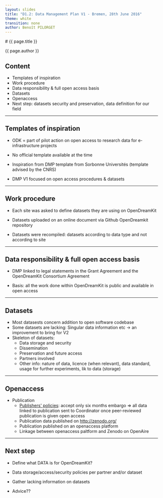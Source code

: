 ```yaml
---
layout: slides
title: "D1.2: Data Management Plan V1 - Bremen, 28th June 2016"
theme: white
transition: none
author: Benoît PILORGET
---
```


<section data-markdown data-separator="^---\n" data-separator-vertical="^--\n">
# {{ page.title }}

{{ page.author }}

## Content

- Templates of inspiration
- Work procedure
- Data responsibility & full open access basis
- Datasets 
- Openaccess 
- Next step: datasets security and preservation, data definition for our field

---

## Templates of inspiration

- ODK = part of pilot action on open access to research data for e-infrastructure projects

- No official template available at the time

- Inspiration from DMP template from Sorbonne Universités (template advised by the CNRS)

- DMP V1 focused on open access procedures & datasets
---

## Work procedure

- Each site was asked to define datasets they are using on OpenDreamKit

- Datasets uploaded on an online document via Github OpenDreamkit repository

- Datasets were recompiled: datasets according to data type and not according to site


---

## Data responsibility & full open access basis

- DMP linked to legal statements in the Grant Agreement and the OpenDreamKit Consortium Agreement

- Basis: all the work done within OpenDreamKit is public and available in open access

---

## Datasets

- Most datasests concern addition to open software codebase
- Some datasets are lacking: Singular data information etc -> an improvement to bring for V2
- Skeleton of datasets:
	- Data storage and security
	- Dissemination
	- Preservation and future access
	- Partners involved
	- Other info: nature of data, licence (when relevant), data standard, usage for further experiments, lik to data (storage)

---

## Openaccess

- Publication
	- [Publishers' policies](www.sherpa.ac.uk/romeo/): accept only six months embargo
		=> all data linked to publication sent to Coordinator once peer-reviewed publication is given open access
	- Publication data published on http://zenodo.org/
	- Publication published on an openaccess platform
	- Linkage between openaccess paltform and Zenodo on OpenAire

---

## Next step

- Define what DATA is for OpenDreamKit?

- Data storage/access/security policies per partner and/or dataset

- Gather lacking information on datasets

- Advice??
